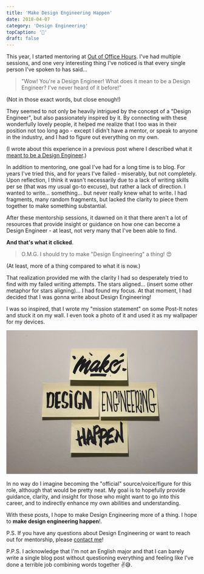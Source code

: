 ```yaml
---
title: 'Make Design Engineering Happen'
date: 2018-04-07
category: 'Design Engineering'
topCaption: '🙌'
draft: false
---
```


This year, I started mentoring at [Out of Office Hours](https://www.outofofficehours.com/). I've had multiple sessions, and one very interesting thing I've noticed is that every single person I've spoken to has said…

> "Wow! You're a Design Engineer! What does it mean to be a Design Engineer? I've never heard of it before!"

(Not in those exact words, but close enough!)

They seemed to not only be heavily intrigued by the concept of a "Design Engineer", but also passionately inspired by it. By connecting with these wonderfully lovely people, it helped me realize that I too was in their position not too long ago - except I didn't have a mentor, or speak to anyone in the industry, and I had to figure out everything on my own.

(I wrote about this experience in a previous post where I described what it [meant to be a Design Engineer](/posts/design-engineer-what-it-means/).)

In addition to mentoring, one goal I've had for a long time is to blog. For years I've tried this, and for years I've failed - miserably, but not completely. Upon reflection, I think it wasn't necessarily due to a lack of writing skills per se (that was my usual go-to excuse), but rather a lack of direction. I wanted to write… something… but never really knew what to write. I had fragments, many random fragments, but lacked the clarity to piece them together to make something substantial.

After these mentorship sessions, it dawned on it that there aren't a lot of resources that provide insight or guidance on how one can become a Design Engineer - at least, not very many that I've been able to find.

**And that's what it clicked**.

> O.M.G. I should try to make "Design Engineering" a thing! 😍

(At least, more of a thing compared to what it is now.)

That realization provided me with the clarity I had so desperately tried to find with my failed writing attempts. The stars aligned… (insert some other metaphor for stars aligning)… I had found my focus. At that moment, I had decided that I was gonna write about Design Engineering!

I was so inspired, that I wrote my "mission statement" on some Post-It notes and stuck it on my wall. I even took a photo of it and used it as my wallpaper for my devices.

![Make Design Engineering Happen](./images/make-design-engineering-happen.jpg)

In no way do I imagine becoming the "official" source/voice/figure for this role, although that would be pretty neat. My goal is to hopefully provide guidance, clarity, and insight for those who might want to go into this career, and to indirectly enhance my own abilities and understanding.

With these posts, I hope to make Design Engineering more of a thing. I hope to **make design engineering happen**!.

P.S. If you have any questions about Design Engineering or want to reach out for mentorship, please [contact me](/contact)!

P.P.S. I acknowledge that I'm not an English major and that I can barely write a single blog post without questioning everything and feeling like I've done a terrible job combining words together ✌️😅.
